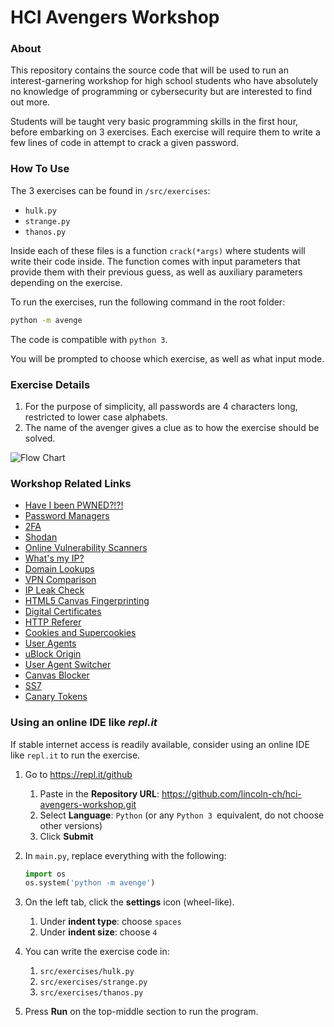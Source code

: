 # HCI Avengers Workshop

### About

This repository contains the source code that will be used to run an interest-garnering workshop for high school students who have absolutely no knowledge of programming or cybersecurity but are interested to find out more.

Students will be taught very basic programming skills in the first hour, before embarking on 3 exercises. Each exercise will require them to write a few lines of code in attempt to crack a given password.



### How To Use

The 3 exercises can be found in `/src/exercises`:

- `hulk.py`
- `strange.py`
- `thanos.py`

Inside each of these files is a function `crack(*args)` where students will write their code inside. The function comes with input parameters that provide them with their previous guess, as well as auxiliary parameters depending on the exercise.



To run the exercises, run the following command in the root folder:

```bash
python -m avenge
```

The code is compatible with `python 3`.

You will be prompted to choose which exercise, as well as what input mode.



### Exercise Details

1. For the purpose of simplicity, all passwords are 4 characters long, restricted to lower case alphabets.
2. The name of the avenger gives a clue as to how the exercise should be solved.

![Flow Chart](https://raw.githubusercontent.com/lincoln-ch/hci-avengers-workshop/master/flow-hci-av.jpg)


### Workshop Related Links

- [Have I been PWNED?!?!](https://haveibeenpwned.com/)
- [Password Managers](https://www.lastpass.com/)
- [2FA](https://en.wikipedia.org/wiki/Multi-factor_authentication)
- [Shodan](https://www.shodan.io/)
- [Online Vulnerability Scanners](https://pentest-tools.com/network-vulnerability-scanning/tcp-port-scanner-online-nmap)
- [What's my IP?](https://www.whatsmyip.org/)
- [Domain Lookups](https://www.whois.com/whois/)
- [VPN Comparison](https://thatoneprivacysite.net/#detailed-vpn-comparison)
- [IP Leak Check](https://ipleak.net/)
- [HTML5 Canvas Fingerprinting](https://browserleaks.com/canvas)
- [Digital Certificates](https://en.wikipedia.org/wiki/Public_key_certificate)
- [HTTP Referer](https://en.wikipedia.org/wiki/HTTP_referer)
- [Cookies and Supercookies](https://en.wikipedia.org/wiki/HTTP_cookie)
- [User Agents](https://developer.mozilla.org/en-US/docs/Web/HTTP/Headers/User-Agent)
- [uBlock Origin](https://addons.mozilla.org/en-US/firefox/addon/ublock-origin/)
- [User Agent Switcher](https://addons.mozilla.org/en-US/firefox/addon/uaswitcher/)
- [Canvas Blocker](https://addons.mozilla.org/en-US/firefox/addon/canvasblocker/)
- [SS7](https://en.wikipedia.org/wiki/Signalling_System_No._7)
- [Canary Tokens](http://canarytokens.org/generate)



### Using an online IDE like *repl.it*

If stable internet access is readily available, consider using an online IDE like `repl.it` to run the exercise.

1. Go to https://repl.it/github

   1. Paste in the **Repository URL**: https://github.com/lincoln-ch/hci-avengers-workshop.git
   2. Select **Language**: `Python` (or any `Python 3 `equivalent, do not choose other versions)
   3. Click **Submit**

2. In `main.py`, replace everything with the following:

   ```python
   import os
   os.system('python -m avenge')
   ```

3. On the left tab, click the **settings** icon (wheel-like).
   1. Under **indent type**: choose `spaces`
   2. Under **indent size**: choose `4` 
4. You can write the exercise code in:
   1. `src/exercises/hulk.py`
   2. `src/exercises/strange.py`
   3. `src/exercises/thanos.py`

5. Press **Run** on the top-middle section to run the program.

